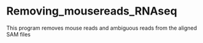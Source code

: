 # Removing_mousereads_RNAseq
This program removes  mouse reads and ambiguous reads  from the aligned SAM files
